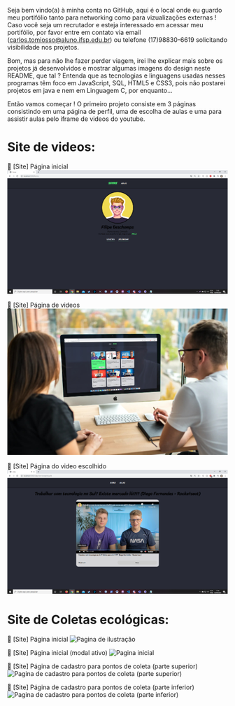Seja bem vindo(a) à minha conta no GitHub, aqui é o local onde eu guardo meu portifólio tanto para networking como para vizualizações externas !
Caso você seja um recrutador e esteja interessado em acessar meu portifólio, por favor entre em contato via email (carlos.tomiosso@aluno.ifsp.edu.br) ou telefone (17)98830-6619 solicitando visibilidade nos projetos.

Bom, mas para não lhe fazer perder viagem, irei lhe explicar mais sobre os projetos já desenvolvidos e mostrar algumas imagens do design neste README, que tal ?
Entenda que as tecnologias e linguagens usadas nesses programas têm foco em JavaScript, SQL, HTML5 e CSS3, pois não postarei projetos em java e nem em Linguagem C, por enquanto...

Então vamos começar !
O primeiro projeto consiste em 3 páginas consistindo em uma página de perfil, uma de escolha de aulas e uma para assistir aulas pelo iframe de videos do youtube.

Site de videos:
=

🚀 [Site] Página inicial
![Pagina inicial](https://github.com/carlosrtj/readme/blob/master/Home.png)


🚀 [Site] Página de videos
![Pagina de ilustração](https://github.com/carlosrtj/readme/blob/master/smartmockups_keprp20o.jpg)


🚀 [Site] Página do video escolhido
![Pagina do video escolhido](https://github.com/carlosrtj/readme/blob/master/Video.png)


Site de Coletas ecológicas:
=

💜 [Site] Página inicial
![Pagina de ilustração](https://github.com/RepublikExtreme/NLW-RocketSeat/blob/master/Home.png)


💜 [Site] Página inicial (modal ativo)
![Pagina inicial](https://github.com/RepublikExtreme/NLW-RocketSeat/blob/master/Busca.png)


💜 [Site] Página de cadastro para pontos de coleta (parte superior)
![Pagina de cadastro para pontos de coleta (parte superior)](https://github.com/RepublikExtreme/NLW-RocketSeat/blob/master/Ponto%20de%20coleta.png)


💜 [Site] Página de cadastro para pontos de coleta (parte inferior)
![Pagina de cadastro para pontos de coleta (parte inferior)](https://github.com/RepublikExtreme/NLW-RocketSeat/blob/master/Ponto%20de%20coleta%2002.png)
